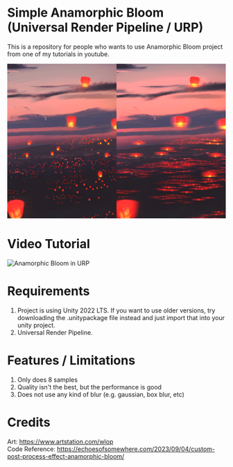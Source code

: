 # Simple Anamorphic Bloom (Universal Render Pipeline / URP)
This is a repository for people who wants to use Anamorphic Bloom project from one of my tutorials in youtube.

![Screenshot](sample_img.png)

# Video Tutorial
![Anamorphic Bloom in URP](https://www.youtube.com/@Invelord)

# Requirements
1. Project is using Unity 2022 LTS. If you want to use older versions, try downloading the .unitypackage file instead and just import that into your unity project.
2. Universal Render Pipeline.

# Features / Limitations
1. Only does 8 samples
2. Quality isn't the best, but the performance is good
3. Does not use any kind of blur (e.g. gaussian, box blur, etc)

# Credits  
Art: https://www.artstation.com/wlop  
Code Reference: https://echoesofsomewhere.com/2023/09/04/custom-post-process-effect-anamorphic-bloom/
